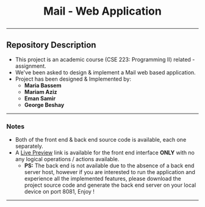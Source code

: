 
# <p align = 'center'> Mail - Web Application </p>
***
## Repository Description
- This project is an academic course (CSE 223: Programming II) related - assignment.
- We've been asked to design & implement a Mail web based application.
- Project has been designed & Implemented by:
	- **Maria Bassem**
	- **Mariam Aziz**
	- **Eman Samir**
	- **George Beshay**
***
### Notes
- Both of the front end & back end source code is available, each one separately.
- A [Live Preview]() link is available for the front end interface **ONLY** with no any logical operations / actions available.
	- **PS:** The back end is not available due to the absence of a back end server host, however if you are interested to run the application and experience all the implemented features, please download the project source code and generate the back end server on your local device on port 8081, Enjoy !
***
